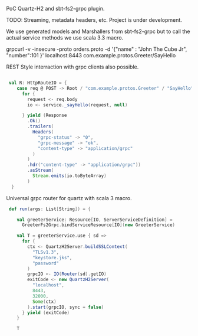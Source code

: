 PoC Quartz-H2 and sbt-fs2-grpc plugin.

TODO:
Streaming, metadata headers, etc.
Project is under development.

We use generated models and Marshallers from sbt-fs2-grpc but to call the actual service methods we use scala 3.3 macro.

grpcurl -v -insecure -proto orders.proto -d '{"name" : "John The Cube Jr", "number":101 }' localhost:8443 com.example.protos.Greeter/SayHello

REST Style interraction with grpc clients also possible.

```scala

 val R: HttpRouteIO = {
    case req @ POST -> Root / "com.example.protos.Greeter" / "SayHello" =>
      for {
        request <- req.body
        io <- service._sayHello(request, null)

      } yield (Response
        .Ok()
        .trailers(
          Headers(
            "grpc-status" -> "0",
            "grpc-message" -> "ok",
            "content-type" -> "application/grpc"
          )
        )
        .hdr("content-type" -> "application/grpc"))
        .asStream(
          Stream.emits(io.toByteArray)
        )
  }

```

Universal grpc router for quartz with scala 3 macro.

```scala
 def run(args: List[String]) = {

    val greeterService: Resource[IO, ServerServiceDefinition] =
      GreeterFs2Grpc.bindServiceResource[IO](new GreeterService)

    val T = greeterService.use { sd =>
      for {
        ctx <- QuartzH2Server.buildSSLContext(
          "TLSv1.3",
          "keystore.jks",
          "password"
        )
        grpcIO <- IO(Router(sd).getIO)
        exitCode <- new QuartzH2Server(
          "localhost",
          8443,
          32000,
          Some(ctx)
        ).start(grpcIO, sync = false)
      } yield (exitCode)
    }

    T
```





